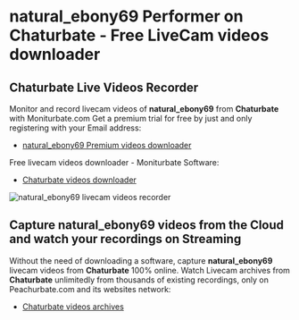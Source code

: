 # natural_ebony69 Performer on Chaturbate - Free LiveCam videos downloader

## Chaturbate Live Videos Recorder

Monitor and record livecam videos of **natural_ebony69** from **Chaturbate** with Moniturbate.com
Get a premium trial for free by just and only registering with your Email address:
* [natural_ebony69 Premium videos downloader](https://moniturbate.com/request-demo-licence-key.html)

Free livecam videos downloader - Moniturbate Software:
* [Chaturbate videos downloader](https://moniturbate.com/moniturbate-download-software.html)

![natural_ebony69 livecam videos recorder](https://peachurnet.com/templates/moniturbate-software.png)


## Capture natural_ebony69 videos from the Cloud and watch your recordings on Streaming

Without the need of downloading a software, capture **natural_ebony69** livecam videos from **Chaturbate** 100% online.
Watch Livecam archives from **Chaturbate** unlimitedly from thousands of existing recordings, only on Peachurbate.com and its websites network:
* [Chaturbate videos archives](https://peachurnet.com/)